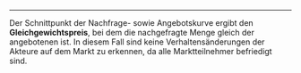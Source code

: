 ***

Der Schnittpunkt der Nachfrage- sowie Angebotskurve ergibt den **Gleichgewichtspreis**, bei dem die nachgefragte Menge gleich der angebotenen ist. In diesem Fall sind keine Verhaltensänderungen der Akteure auf dem Markt zu erkennen, da alle Marktteilnehmer befriedigt sind.